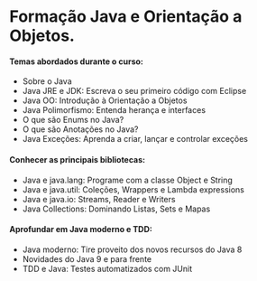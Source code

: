 # Formação Java e Orientação a Objetos.

#### Temas abordados durante o curso:
- Sobre o Java
- Java JRE e JDK: Escreva o seu primeiro código com Eclipse
- Java OO: Introdução à Orientação a Objetos
- Java Polimorfismo: Entenda herança e interfaces
- O que são Enums no Java?
- O que são Anotações no Java?
- Java Exceções: Aprenda a criar, lançar e controlar exceções

#### Conhecer as principais bibliotecas:
- Java e java.lang: Programe com a classe Object e String
- Java e java.util: Coleções, Wrappers e Lambda expressions
- Java e java.io: Streams, Reader e Writers
- Java Collections: Dominando Listas, Sets e Mapas

#### Aprofundar em Java moderno e TDD:
- Java moderno: Tire proveito dos novos recursos do Java 8
- Novidades do Java 9 e para frente
- TDD e Java: Testes automatizados com JUnit
